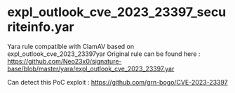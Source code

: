 # expl_outlook_cve_2023_23397_securiteinfo.yar
 Yara rule compatible with ClamAV based on expl_outlook_cve_2023_23397yar
 Original rule can be found here : https://github.com/Neo23x0/signature-base/blob/master/yara/expl_outlook_cve_2023_23397.yar
 
 Can detect this PoC exploit : https://github.com/grn-bogo/CVE-2023-23397
 
